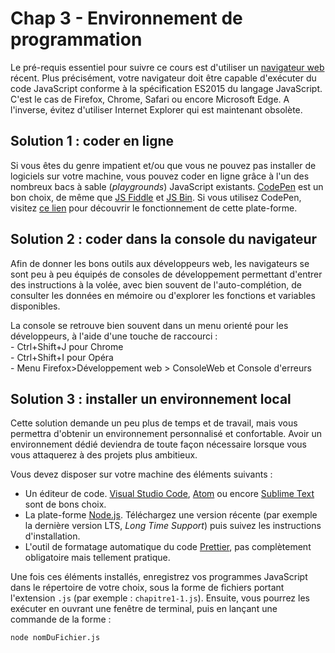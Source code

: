 Chap 3 - Environnement de programmation
=======================================

Le pré-requis essentiel pour suivre ce cours est d'utiliser un
[navigateur web](https://fr.wikipedia.org/wiki/Navigateur_web) récent.
Plus précisément, votre navigateur doit être capable d'exécuter du code
JavaScript conforme à la spécification ES2015 du langage JavaScript.
C'est le cas de Firefox, Chrome, Safari ou encore Microsoft Edge. A
l'inverse, évitez d'utiliser Internet Explorer qui est maintenant
obsolète.

Solution 1 : coder en ligne
---------------------------

Si vous êtes du genre impatient et/ou que vous ne pouvez pas installer
de logiciels sur votre machine, vous pouvez coder en ligne grâce à l'un
des nombreux bacs à sable (*playgrounds*) JavaScript existants.
[CodePen](https://codepen.io) est un bon choix, de même que [JS
Fiddle](https://jsfiddle.net/) et [JS Bin](http://jsbin.com/). Si vous
utilisez CodePen, visitez [ce lien](https://codepen.io/hello/) pour
découvrir le fonctionnement de cette plate-forme.

Solution 2 : coder dans la console du navigateur
------------------------------------------------

Afin de donner les bons outils aux développeurs web, les navigateurs se
sont peu à peu équipés de consoles de développement permettant d'entrer
des instructions à la volée, avec bien souvent de l'auto-complétion, de
consulter les données en mémoire ou d'explorer les fonctions et
variables disponibles.

La console se retrouve bien souvent dans un menu orienté pour les
développeurs, à l'aide d'une touche de raccourci :<BR> - Ctrl+Shift+J
pour Chrome<BR> - Ctrl+Shift+I pour Opéra <BR>- Menu
Firefox&gt;Développement web &gt; ConsoleWeb et Console d'erreurs

Solution 3 : installer un environnement local
---------------------------------------------

Cette solution demande un peu plus de temps et de travail, mais vous
permettra d'obtenir un environnement personnalisé et confortable. Avoir
un environnement dédié deviendra de toute façon nécessaire lorsque vous
vous attaquerez à des projets plus ambitieux.

Vous devez disposer sur votre machine des éléments suivants :

-   Un éditeur de code. [Visual Studio
    Code](https://code.visualstudio.com/),
    [Atom](https://github.com/atom) ou encore [Sublime
    Text](https://www.sublimetext.com/) sont de bons choix.
-   La plate-forme [Node.js](https://nodejs.org). Téléchargez une
    version récente (par exemple la dernière version LTS, *Long Time
    Support*) puis suivez les instructions d'installation.
-   L'outil de formatage automatique du code
    [Prettier](https://prettier.io/), pas complètement obligatoire mais
    tellement pratique.

Une fois ces éléments installés, enregistrez vos programmes JavaScript
dans le répertoire de votre choix, sous la forme de fichiers portant
l'extension `.js` (par exemple : `chapitre1-1.js`). Ensuite, vous
pourrez les exécuter en ouvrant une fenêtre de terminal, puis en lançant
une commande de la forme :

``` bash
node nomDuFichier.js
```
